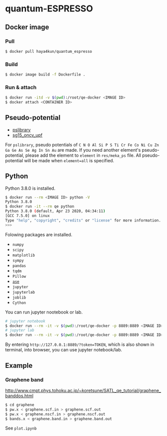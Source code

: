 # quantum-ESPRESSO

## Docker image

### Pull
```sh
$ docker pull haya4kun/quantum_espresso
```

### Build
```sh
$ docker image build -f Dockerfile .
```

### Run & attach
```sh
$ docker run -itd -v $(pwd):/root/qe-docker <IMAGE ID>
$ docker attach <CONTAINER ID>
```

## Pseudo-potential
- [pslibrary](https://dalcorso.github.io/pslibrary/)
- [sg15_oncv_upf](http://www.quantum-simulation.org/potentials/sg15_oncv/)

For `pslibrary`, pseudo potentials of `C N O Al Si P S Ti Cr Fe Co Ni Cu Zn Ga Ge As Se Ag In Sn Au` are made.
If you need another element's pseudo-potential, please add the element to `element` in `res/meka_ps` file.
All pseudo-potential will be made when `element=all` is specified.


## Python
Python 3.8.0 is installed.

```sh
$ docker run --rm <IMAGE ID> python -V
Python 3.8.0
$ docker run -it --rm qe python
Python 3.8.0 (default, Apr 23 2020, 04:34:11) 
[GCC 7.5.0] on linux
Type "help", "copyright", "credits" or "license" for more information.
>>> 
```

Folowing packages are installed.
- `numpy`
- `scipy`
- `matplotlib`
- `sympy`
- `pandas`
- `tqdm`
- `Pillow`
- [`ase`](https://wiki.fysik.dtu.dk/ase/)
- `jupyter`
- `jupyterlab`
- `joblib`
- `Cython`

You can run jupyter nootebook or lab.
```sh
# jupyter notebook
$ docker run --rm -it -v $(pwd):/root/qe-docker -p 8889:8889 <IMAGE ID> jupyter notebook
# jupyter lab
$ docker run --rm -it -v $(pwd):/root/qe-docker -p 8889:8889 <IMAGE ID> jupyter lab
```

By entering `http://127.0.0.1:8889/?token=TOKEN`, which is also shown in terminal, into browser, you can use jupyter notebook/lab.

## Example
### Graphene band

http://www.cmpt.phys.tohoku.ac.jp/~koretsune/SATL_qe_tutorial/graphene_banddos.html

```sh
$ cd graphene
$ pw.x < graphene.scf.in > graphene.scf.out
$ pw.x < graphene.nscf.in > graphene.nscf.out
$ bands.x < graphene.band.in > graphene.band.out
```

See `plot.ipynb`

